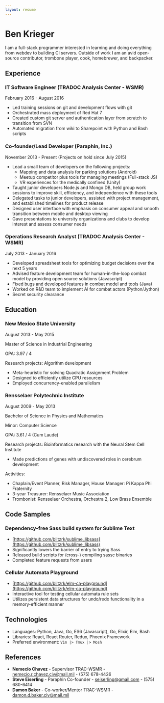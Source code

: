 ```yaml
---
layout: resume
---
```


# Ben Krieger

I am a full-stack programmer interested in learning and doing everything from
webdev to building CI servers. Outside of work I am an avid open-source 
contributor, trombone player, cook, homebrewer, and backpacker.

## Experience

### IT Software Engineer (TRADOC Analysis Center - WSMR)

February 2016 - August 2016

* Led training sessions on git and development flows with git
* Orchestrated mass deployment of Red Hat 7
* Created custom git server and authentication layer from scratch to transition from SVN
* Automated migration from wiki to Sharepoint with Python and Bash scripts

### Co-founder/Lead Developer (Paraphin, Inc.)

November 2013 - Present (Projects on hold since July 2015)

* Lead a small team of developers on the following projects:
    * Mapping and data analysis for parking solutions (Android)
    * Meetup competitor plus tools for managing meetings (Full-stack JS)
    * VR experiences for the medically confined (Unity)
* Taught junior developers Node.js and Mongo DB, held group work sessions to improve skill, efficiency, and independence with these tools 
* Delegated tasks to junior developers, assisted with project management, and established timelines for product release
* Designed user interface with emphasis on consumer appeal and smooth transition between mobile and desktop viewing
* Gave presentations to university organizations and clubs to develop interest and assess consumer needs


### Operations Research Analyst (TRADOC Analysis Center - WSMR)

July 2013 - January 2016

* Developed spreadsheet tools for optimizing budget decisions over the next 5 years
* Advised feature development team for human-in-the-loop combat model by providing open source solutions (Javascript)
* Fixed bugs and developed features in combat model and tools (Java)
* Worked on R&D team to implement AI for combat actors (Python/Jython)
* Secret security clearance

## Education

### New Mexico State University

August 2013 - May 2015

Master of Science in Industrial Engineering

GPA: 3.97 / 4

Research projects: Algorithm development

* Meta-heuristic for solving Quadratic Assignment Problem
* Designed to efficiently utilize CPU resources
* Employed concurrency-enabled parallelism

### Rensselaer Polytechnic Institute

August 2009 - May 2013

Bachelor of Science in Physics and Mathematics

Minor: Computer Science

GPA: 3.61 / 4 (Cum Laude)

Research projects: Bioinformatics research with the Neural Stem Cell Institute

* Made predictions of genes with undiscovered roles in cerebrum development

Activities:

* Chaplain/Event Planner, Risk Manager, House Manager: Pi Kappa Phi Fraternity
* 3-year Treasurer: Rensselaer Music Association
* Trombonist: Rensselaer Orchestra, Orchestra 2, Low Brass Ensemble

## Code Samples

### Dependency-free Sass build system for Sublime Text

* [https://github.com/blitzrk/sublime_libsass](https://github.com/blitzrk/sublime_libsass)
* Significantly lowers the barrier of entry to trying Sass
* Released build scripts for (cross-) compiling sassc binaries
* Completed feature requests from users

### Cellular Automata Playground

* [https://github.com/blitzrk/elm-ca-playground](https://github.com/blitzrk/elm-ca-playground)
* Interactive tool for testing cellular automata rule sets
* Utilizes persistent data structures for undo/redo functionality in a memory-efficient manner

## Technologies

* Languages: Python, Java, Go, ES6 (Javascript), Go, Elixir, Elm, Bash
* Libraries: React, React Router, Redux, Phoenix Framework
* Preferred environment: `Vim |> Tmux |> Mosh`

## References

* **Nemecio Chavez** - Supervisor TRAC-WSMR - nemecio.r.chavez.civ@mail.mil - (575) 678-4426
* **Steve Eiserling** - Paraphin Co-founder - seiserling@gmail.com - (575) 680-6414
* **Damon Baker** - Co-worker/Mentor TRAC-WSMR - damon.d.baker.civ@mail.mil

&nbsp;
